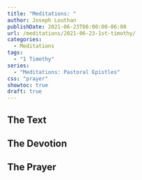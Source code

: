 ```yaml
---
title: "Meditations: "
author: Joseph Louthan
publishDate: 2021-06-23T06:00:00-06:00
url: /meditations/2021-06-23-1st-timothy/
categories:
  - Meditations
tags:
  - "1 Timothy"
series:
  - "Meditations: Pastoral Epistles"
css: "prayer"
showtoc: true
draft: true
---
```


## The Text


## The Devotion


## The Prayer

<div style="font-variant: small-caps;">

</div>

```text

```
